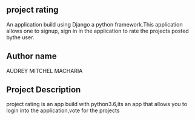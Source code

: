 ## project rating
An application build using Django a python framework.This application allows one to signup, sign in in the application to rate the projects posted bythe user.

## Author name
AUDREY MITCHEL MACHARIA

## Project Description
project rating is an app build with python3.6,its an app that allows you to login into the application,vote for the projects 
